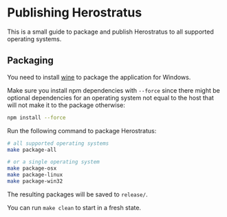 Publishing Herostratus
======================

This is a small guide to package and publish Herostratus to all supported operating systems.

Packaging
---------

You need to install [wine](https://www.winehq.org) to package the application for Windows.

Make sure you install npm dependencies with `--force` since there might be optional dependencies for an operating system not equal to the host that will not make it to the package otherwise:

```sh
npm install --force
```

Run the following command to package Herostratus:

```sh
# all supported operating systems
make package-all

# or a single operating system
make package-osx
make package-linux
make package-win32
```

The resulting packages will be saved to `release/`.

You can run `make clean` to start in a fresh state.
